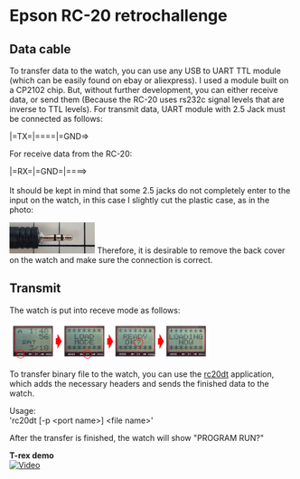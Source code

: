 # Epson RC-20 retrochallenge

## Data cable

To transfer data to the watch, you can use any USB to UART TTL module (which can be easily found on ebay or aliexpress). I used a module built on a CP2102 chip. But, without further development, you can either receive data, or send them (Because the RC-20 uses rs232c signal levels that are inverse to TTL levels).
For transmit data, UART module with 2.5 Jack must be connected as follows:

|=TX=|====|=GND=>

For receive data from the RC-20:

|=RX=|=GND=|====>
<br/><br/>
It should be kept in mind that some 2.5 jacks do not completely enter to the input on the watch, in this case I slightly cut the plastic case, as in the photo:

<img src="/misc/20180904_111937.jpg" width="30%">
Therefore, it is desirable to remove the back cover on the watch and make sure the connection is correct.

## Transmit
The watch is put into receve mode as follows:

<img src="/misc/rc20loadingnow.jpg" width="70%">

To transfer binary file to the watch, you can use the [rc20dt](https://github.com/azya52/epson/tree/master/tools/rc20dt) application, which adds the necessary headers and sends the finished data to the watch.

Usage:<br/>
  'rc20dt [-p \<port name\>] \<file name\>'

After the transfer is finished, the watch will show "PROGRAM RUN?"



**T-rex demo**<br />
[![Video](https://img.youtube.com/vi/gIUXOaXoHQo/0.jpg)](https://www.youtube.com/watch?v=gIUXOaXoHQo)
